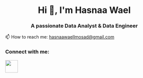 <h1 align="center">Hi 👋, I'm Hasnaa Wael</h1>

<h3 align="center">A passionate Data Analyst & Data Engineer</h3>

<p>📫 How to reach me: <a href="mailto:oehab559@gmail.com">hasnaawaellmosad@gmail.com</a></p>

### Connect with me:
<a href="https://www.linkedin.com/in/hasnaa-wael-b1a718216/">
  <img src="![linkedin](https://github.com/hasnaawael/hasnaawael/assets/102909885/42ee4a0a-ded2-478c-82c9-1d6748cc6867)
" width="40" height="40">
</a>
